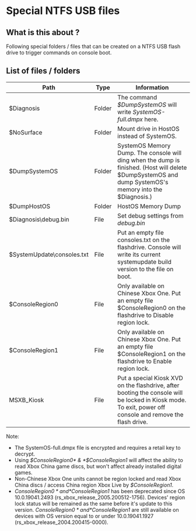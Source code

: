 <!-- TITLE: Special Ntfs Usb Files -->
<!-- SUBTITLE: A quick summary of Special Ntfs Usb Files -->

# Special NTFS USB files
## What is this about ?

Following special folders / files that can be created on a NTFS USB
flash drive to trigger commands on console boot.

## List of files / folders

| Path                        | Type   | Information                                                                                                                                               |
| --------------------------- | ------ | --------------------------------------------------------------------------------------------------------------------------------------------------------- |
| $Diagnosis                  | Folder | The command *$DumpSystemOS* will write *SystemOS-full.dmpx* here.                                                                                         |
| $NoSurface                  | Folder | Mount drive in HostOS instead of SystemOS.                                                                                                                |
| $DumpSystemOS               | Folder | SystemOS Memory Dump. The console will ding when the dump is finished. (Host will delete $DumpSystemOS and dump SystemOS's memory into the $Diagnosis.)   |
| $DumpHostOS                 | Folder | HostOS Memory Dump                                                                                                                                        |
| $Diagnosis\\debug.bin       | File   | Set debug settings from *debug.bin*                                                                                                                       |
| $SystemUpdate\\consoles.txt | File   | Put an empty file consoles.txt on the flashdrive. Console will write its current systemupdate build version to the file on boot. |
| $ConsoleRegion0             | File   | Only available on Chinese Xbox One. Put an empty file $ConsoleRegion0 on the flashdrive to Disable region lock.|
| $ConsoleRegion1             | File   | Only available on Chinese Xbox One. Put an empty file $ConsoleRegion1 on the flashdrive to Enable region lock.|
| MSXB_Kiosk                 | File   | Put a special Kiosk XVD on the flashdrive, after booting the console will be locked in Kiosk mode. To exit, power off console and remove the flash drive. |

Note: 

* The SystemOS-full.dmpx file is encrypted and requires a retail key
  to decrypt.
* Using *$ConsoleRegion0* & *$ConsoleRegion1* will affect the ability to read Xbox China game discs, but won't affect already installed digital games.
* Non-Chinese Xbox One units cannot be region locked and read Xbox China discs / access China region Xbox Live by *$ConsoleRegion1*.
* *$ConsoleRegion0* and *$ConsoleRegion1* has been deprecated since OS 10.0.19041.2493 (rs_xbox_release_2005.200512-1756). Devices' region lock status will be remained as the same before it's update to this version. *$ConsoleRegion0* and *$ConsoleRegion1* are still available on devices with OS version equal to or under 10.0.19041.1927 (rs_xbox_release_2004.200415-0000).

